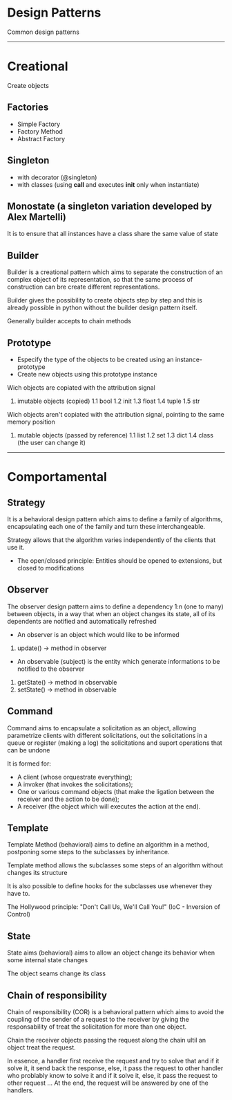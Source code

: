 # Design Patterns

Common design patterns

---

# Creational

Create objects

## Factories

- Simple Factory
- Factory Method
- Abstract Factory

## Singleton

- with decorator (@singleton)
- with classes (using __call__ and executes __init__ only when instantiate)

## Monostate (a singleton variation developed by Alex Martelli)

It is to ensure that all instances have a class share the same value of state

## Builder

Builder is a creational pattern which aims to separate the construction of an complex object of its representation, so that the same process of construction can bre create different representations.

Builder gives the possibility to create objects step by step and this is already possible in python without the builder design pattern itself.

Generally builder accepts to chain methods

## Prototype

- Especify the type of the objects to be created
using an instance-prototype
- Create new objects using this prototype instance

Wich objects are copiated with the attribution signal
1. imutable objects (copied)
1.1 bool
1.2 init
1.3 float
1.4 tuple
1.5 str

Wich objects aren't copiated with the attribution signal, pointing to the same memory position

1. mutable objects (passed by reference)
1.1 list
1.2 set
1.3 dict
1.4 class (the user can change it)

---

# Comportamental

## Strategy

It is a behavioral design pattern which aims to define a family of algorithms, encapsulating each one of the family and turn these interchangeable.

Strategy allows that the algorithm varies independently of the clients that use it.

- The open/closed principle: Entities should be opened to extensions, but closed to modifications

## Observer

The observer design pattern aims to define a dependency 1:n (one to many) between objects, in a way that when an object changes its state, all of its dependents are notified and automatically refreshed

- An observer is an object which would like to be informed
1. update() -> method in observer

- An observable (subject) is the entity which generate informations to be notified to the observer
1. getState() -> method in observable
2. setState() -> method in observable

## Command

Command aims to encapsulate a solicitation as an object,
allowing parametrize clients with different solicitations,
out the solicitations in a queue or register (making a log)
the solicitations and suport operations that can be undone

It is formed for:
- A client (whose orquestrate everything);
- A invoker (that invokes the solicitations);
- One or various command objects (that make the ligation between the receiver and the action to be done);
- A receiver (the object which will executes the action at the end).

## Template

Template Method (behavioral) aims to define an algorithm in a method, postponing some steps to the subclasses by inheritance.

Template method allows the subclasses some steps of an algorithm without changes its structure

It is also possible to define hooks for the subclasses use whenever they have to.

The Hollywood principle: "Don't Call Us, We'll Call You!"
(IoC - Inversion of Control)

## State

State aims (behavioral) aims to allow an object change its behavior when some internal state changes

The object seams change its class

## Chain of responsibility

Chain of responsibility (COR) is a behavioral pattern which aims to avoid the
coupling of the sender of a request to the receiver by giving the responsability
of treat the solicitation for more than one object.

Chain the receiver objects passing the request along the chain ultil an object
treat the request.

In essence, a handler first receive the request and try to solve that and if it
solve it, it send back the response, else, it pass the request to other handler
who problably know to solve it and if it solve it, else, it pass the request to
other request ... At the end, the request will be answered by one of the
handlers.